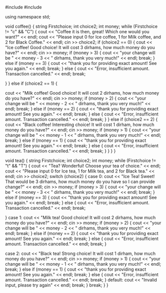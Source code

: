 #include <iostream>
#include <string>


using namespace std;



void coffee() {
string Firstchoice;
int choice2;
int money;
while (Firstchoice != "c" && "C")
{
cout << "Coffee it is then, great! Which one would you want?" << endl;
cout << "Please input 0 for Ice coffee, 1 for Milk coffee, and 2 for Black Coffee." << endl;
cin >> choice2;
if (choice2 == 0) {
cout << "Ice coffee! Good choice! It will cost 3 dirhams, how much money do you have?" << endl;
cin >> money;
if (money > 3) {
cout << "your change will be " << money - 3 << " dirhams, thank you very much!" << endl;
break;
}
else if (money == 3) {
cout << "thank you for providing exact amount! See you again." << endl;
break;
}
else {
cout << "Error, insufficient amount. Transaction cancelled." << endl;
break;

}
}
else if (choice2 == 1) {

cout << "Milk coffee! Good choice! It will cost 2 dirhams, how much money do you have?" << endl;
cin >> money;
if (money > 2) {
cout << "your change will be " << money - 2 << " dirhams, thank you very much!" << endl;
break;
}
else if (money == 2) {
cout << "thank you for providing exact amount! See you again." << endl;
break;
}
else {
cout << "Error, insufficient amount. Transaction cancelled." << endl;
break;
}
}
else if (choice2 == 2) {
cout << "Black coffee! Interesting choice! It will cost 1 dirham, how much money do you have?" << endl;
cin >> money;
if (money > 1) {
cout << "your change will be " << money - 1 << " dirhams, thank you very much!" << endl;
break;
}
else if (money == 1) {
cout << "thank you for providing exact amount! See you again." << endl;
break;
}
else {
cout << "Error, insufficient amount. Transaction cancelled." << endl;
break;
}
}
}
}



void tea() {
string Firstchoice;
int choice2;
int money;
while (Firstchoice != "t" && "T")
{
cout << "Tea? Wonderful! Choose your tea of choice." << endl;
cout << "Please input 0 for Ice tea, 1 for Milk tea, and 2 for Black tea." << endl;
cin >> choice2;
switch (choice2)
{
case 0:
cout << "Ice Tea! Sweet! That would be 3 dirhams, how much money do you have so I can provide change?" << endl;
cin >> money;
if (money > 3) {
cout << "your change will be " << money - 3 << " dirhams, thank you very much!" << endl;
break;
}
else if (money == 3) {
cout << "thank you for providing exact amount! See you again." << endl;
break;
}
else {
cout << "Error, insufficient amount. Transaction cancelled." << endl;
break;

}
case 1:
cout << "Milk tea! Good choice! It will cost 2 dirhams, how much money do you have?" << endl;
cin >> money;
if (money > 2) {
cout << "your change will be " << money - 2 << " dirhams, thank you very much!" << endl;
break;
}
else if (money == 2) {
cout << "thank you for providing exact amount! See you again." << endl;
break;
}
else {
cout << "Error, insufficient amount. Transaction cancelled." << endl;
break;
}

case 2:
cout << "Black tea! Strong choice! It will cost 1 dirham, how much money do you have?" << endl;
cin >> money;
if (money > 1) {
cout << "your change will be " << money - 1 << " dirhams, thank you very much!" << endl;
break;
}
else if (money == 1) {
cout << "thank you for providing exact amount! See you again." << endl;
break;
}
else {
cout << "Error, insufficient amount. Transaction cancelled." << endl;
break;
}
default:
cout << "Invalid input, please try again" << endl;
break;
}
break;
}
}


